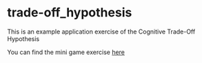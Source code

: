 # trade-off_hypothesis

This is an example application exercise of the Cognitive Trade-Off Hypothesis

You can find the mini game exercise [here](https://togeri.github.io/trade-off_hypothesis/)
